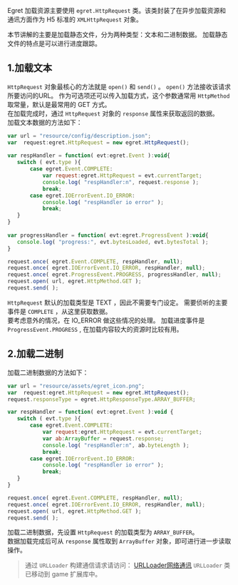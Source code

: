 Egret 加载资源主要使用 `egret.HttpRequest` 类。该类封装了在异步加载资源和通讯方面作为 H5 标准的 `XMLHttpRequest` 对象。

本节讲解的主要是加载静态文件，分为两种类型：文本和二进制数据。
加载静态文件的特点是可以进行进度跟踪。

## 1.加载文本   

`HttpRequest` 对象最核心的方法就是 `open()` 和 `send()` 。  `open()` 方法接收该请求所要访问的URL。 作为可选项还可以传入加载方式，这个参数通常用 `HttpMethod` 取常量，默认是最常用的 GET 方式。       
在加载完成时，通过 `HttpRequest` 对象的 `response` 属性来获取返回的数据。    
加载文本数据的方法如下：   

```javascript
var url = "resource/config/description.json";
var  request:egret.HttpRequest = new egret.HttpRequest();
        
var respHandler = function( evt:egret.Event ):void{
   switch ( evt.type ){
       case egret.Event.COMPLETE:
           var request:egret.HttpRequest = evt.currentTarget;
           console.log( "respHandler:n", request.response );
           break;
       case egret.IOErrorEvent.IO_ERROR:
           console.log( "respHandler io error" );
           break;
   }
}
        
var progressHandler = function( evt:egret.ProgressEvent ):void{
   console.log( "progress:", evt.bytesLoaded, evt.bytesTotal );
}

request.once( egret.Event.COMPLETE, respHandler, null);
request.once( egret.IOErrorEvent.IO_ERROR, respHandler, null);
request.once( egret.ProgressEvent.PROGRESS, progressHandler, null);
request.open( url, egret.HttpMethod.GET ); 
request.send( );
```
`HttpRequest` 默认的加载类型是 TEXT ，因此不需要专门设定。
需要侦听的主要事件是 `COMPLETE` ，从这里获取数据。   
要考虑意外的情况，在 IO_ERROR 做这些情况的处理。
加载进度事件是 `ProgressEvent.PROGRESS` , 在加载内容较大的资源时比较有用。

## 2.加载二进制   
加载二进制数据的方法如下：

```javascript
var url = "resource/assets/egret_icon.png";
var  request:egret.HttpRequest = new egret.HttpRequest();
request.responseType = egret.HttpResponseType.ARRAY_BUFFER;

var respHandler = function( evt:egret.Event ):void {
   switch ( evt.type ){
       case egret.Event.COMPLETE:
           var request:egret.HttpRequest = evt.currentTarget;
           var ab:ArrayBuffer = request.response;
           console.log( "respHandler:n", ab.byteLength );
           break;
       case egret.IOErrorEvent.IO_ERROR:
           console.log( "respHandler io error" );
           break;
   }
}

request.once( egret.Event.COMPLETE, respHandler, null);
request.once( egret.IOErrorEvent.IO_ERROR, respHandler, null);
request.open( url, egret.HttpMethod.GET );
request.send( );
```
加载二进制数据，先设置 `HttpRequest` 的加载类型为 `ARRAY_BUFFER`。   
数据加载完成后可从 `response` 属性取到 `ArrayBuffer` 对象，即可进行进一步读取操作。  

>通过 `URLLoader` 构建通信请求请访问：
[URLLoader网络通讯](../../../extension/game/URLLoaderNetwork/README.md)
`URLLoader` 类已移动到 game 扩展库中。
